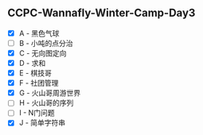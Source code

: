 ## CCPC-Wannafly-Winter-Camp-Day3
- [X] A - 黑色气球
- [ ] B - 小吨的点分治
- [X] C - 无向图定向
- [X] D - 求和
- [X] E - 棋技哥
- [X] F - 社团管理
- [X] G - 火山哥周游世界
- [ ] H - 火山哥的序列
- [ ] I - N门问题
- [X] J - 简单字符串
